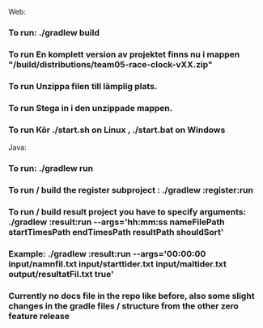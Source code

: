 Web:
### To run: ./gradlew build

### To run En komplett version av projektet finns nu i mappen "/build/distributions/team05-race-clock-vXX.zip"

### To run Unzippa filen till lämplig plats.

### To run Stega in i den unzippade mappen.

### To run Kör ./start.sh on Linux , ./start.bat on Windows


Java:
### To run: ./gradlew run

### To run / build the register subproject : ./gradlew :register:run

### To run / build result project you have to specify arguments: ./gradlew :result:run --args='hh:mm:ss nameFilePath startTimesPath endTimesPath resultPath shouldSort'

### Example: ./gradlew :result:run --args='00:00:00 input/namnfil.txt input/starttider.txt input/maltider.txt output/resultatFil.txt true'

### Currently no docs file in the repo like before, also some slight changes in the gradle files / structure from the other zero feature release